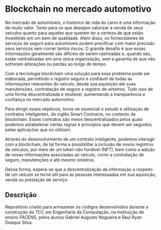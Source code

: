# Blockchain no mercado automotivo
No mercado de automóveis, o histórico de vida do carro é uma informação de muito valor. Tanto para os que desejam valorizar a venda de seus veículos quanto para aqueles que querem ter a certeza de que estão investindo em um bem de qualidade. Além disso, os fornecedores de serviços de seguro para automóveis podem precificar com maior precisão seus serviços sem correr tantos riscos. O grande desafio é que essas informações geralmente são difíceis de serem rastreadas e, quando são, estão centralizadas em uma única organização, sem a garantia de que não sofreram alterações ou perdas ao longo do tempo.

Com a tecnologia blockchain uma solução para esse problema pode ser elaborada, permitindo o registro seguro e confiável de todas as informações relevantes do veículo, desde sua aquisição até suas manutenções, contratação de seguro e registro de sinistros. Tudo isso de uma forma descentralizada e imutável, aumentando a transparência e confiança no mercado automotivo.

Para atingir esses objetivos, torna-se essencial o estudo e utilização de contratos inteligentes, do inglês Smart Contracts, no contexto da blockchain. Esses contratos são meios descentralizados pelos quais podemos estabelecer certas regras e princípios que devem ser seguidos pelas aplicações que os utilizam.

Através do desenvolvimento de um contrato inteligente, podemos interagir com a blockchain, de tal forma a possibilitar a inclusão de novos registros de veículos, por meio de um token não fundível (NFT), bem como a adição de novas informações associadas ao veículo, como a contratação de seguro, manutenções e até mesmo sinistros.

Dessa forma, espera-se que a descentralização da informação a respeito de um veículo se torne útil para as pessoas interessadas em sua aquisição, venda ou prestação de serviço.


## Descrição
Repositório criado para armazenar os códigos desenvolvidos durante a construção do TCC em Engenharia da Computação, na instituição de ensino FACENS, pelos alunos Gabriel Augusto Nogueira e Raul Ryan Deaque Silva.
